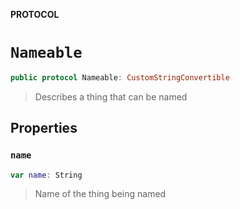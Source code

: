 **PROTOCOL**

# `Nameable`

```swift
public protocol Nameable: CustomStringConvertible
```

> Describes a thing that can be named

## Properties
### `name`

```swift
var name: String
```

> Name of the thing being named
